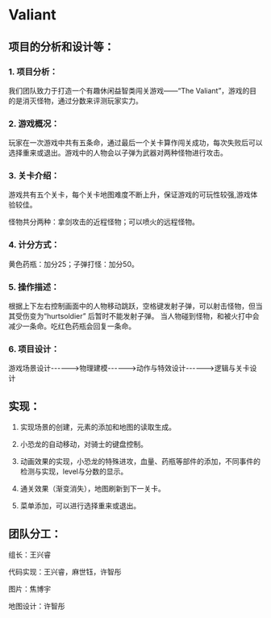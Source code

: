 # Valiant

## 项目的分析和设计等：

### 1.	项目分析：

我们团队致力于打造一个有趣休闲益智类闯关游戏——“The Valiant”，游戏的目的是消灭怪物，通过分数来评测玩家实力。

### 2.	游戏概况：

玩家在一次游戏中共有五条命，通过最后一个关卡算作闯关成功，每次失败后可以选择重来或退出。游戏中的人物会以子弹为武器对两种怪物进行攻击。

### 3.	关卡介绍：

游戏共有五个关卡，每个关卡地图难度不断上升，保证游戏的可玩性较强,游戏体验较佳。

怪物共分两种：拿剑攻击的近程怪物；可以喷火的远程怪物。

### 4.	计分方式：

黄色药瓶：加分25；子弹打怪：加分50。

### 5.	操作描述：

根据上下左右控制画面中的人物移动跳跃，空格键发射子弹，可以射击怪物，但当其受伤变为“hurtsoldier” 后暂时不能发射子弹。
当人物碰到怪物，和被火打中会减少一条命。吃红色药瓶会回复一条命。

### 6.	项目设计：

游戏场景设计------>物理建模------>动作与特效设计------>逻辑与关卡设计


## 实现：

1.	实现场景的创建，元素的添加和地图的读取生成。

2.	小恐龙的自动移动，对骑士的键盘控制。

3.	动画效果的实现，小恐龙的特殊进攻，血量、药瓶等部件的添加，不同事件的检测与实现，level与分数的显示。

4.	通关效果（渐变消失），地图刷新到下一关卡。

5.	菜单添加，可以进行选择重来或退出。

## 团队分工：

组长：王兴睿

代码实现：王兴睿，麻世钰，许智彤

图片：焦博宇

地图设计：许智彤
